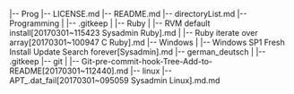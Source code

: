 |-- Prog
    |-- LICENSE.md
    |-- README.md
    |-- directoryList.md
    |-- Programming
    |   |-- .gitkeep
    |   |-- Ruby
    |       |-- RVM default install[20170301~115423 Sysadmin Ruby].md
    |       |-- Ruby iterate over array[20170301~100947 C Ruby].md
    |-- Windows
    |   |-- Windows SP1 Fresh Install Update Search forever[Sysadmin].md
    |-- german_deutsch
    |   |-- .gitkeep
    |-- git
    |   |-- Git-pre-commit-hook-Tree-Add-to-README[20170301~112440].md
    |-- linux
        |-- APT_.dat_fail[20170301~095059 Sysadmin Linux].md.md
